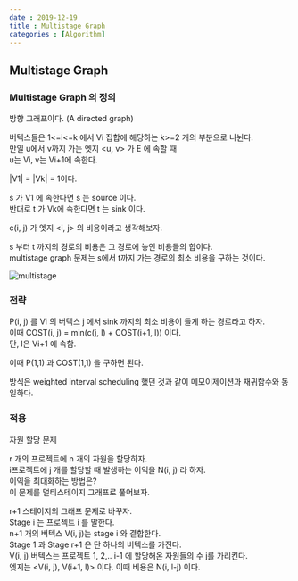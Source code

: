 ```yaml
---
date : 2019-12-19
title : Multistage Graph
categories : [Algorithm]
---
```


## Multistage Graph

### Multistage Graph 의 정의 

방향 그래프이다. (A directed graph)  

버텍스들은 1<=i<=k 에서 Vi 집합에 해당하는 k>=2 개의 부분으로 나뉜다.  
만일 u에서 v까지 가는 엣지 <u, v> 가 E 에 속할 때  
u는 Vi, v는 Vi+1에 속한다.  

|V1| = |Vk| = 1이다.  

s 가 V1 에 속한다면 s 는 source 이다.  
반대로 t 가 Vk에 속한다면 t 는 sink 이다.  

c(i, j) 가 엣지 <i, j> 의 비용이라고 생각해보자.  

s 부터 t 까지의 경로의 비용은 그 경로에 놓인 비용들의 합이다.  
multistage graph 문제는 s에서 t까지 가는 경로의 최소 비용을 구하는 것이다.  

![multistage](https://user-images.githubusercontent.com/22045424/71179098-dae22c00-22b2-11ea-8664-078fe80f7307.png)


### 전략 

P(i, j) 를 Vi 의 버텍스 j 에서 sink 까지의 최소 비용이 들게 하는 경로라고 하자.  
이때 COST(i, j) = min(c(j, l) + COST(i+1, l)) 이다.  
단, l은 Vi+1 에 속함.  

이때 P(1,1) 과 COST(1,1) 을 구하면 된다.  

방식은 weighted interval scheduling 했던 것과 같이 메모이제이션과 재귀함수와 동일하다.  



### 적용

자원 할당 문제  

r 개의 프로젝트에 n 개의 자원을 할당하자.  
i프로젝트에 j 개를 할당할 때 발생하는 이익을 N(i, j) 라 하자.  
이익을 최대화하는 방법은?  
이 문제를 멀티스테이지 그래프로 풀어보자.  

r+1 스테이지의 그래프 문제로 바꾸자.  
Stage i 는 프로젝트 i 를 말한다.  
n+1 개의 버텍스 V(i, j)는 stage i 와 결합한다.  
Stage 1 과 Stage r+1 은 단 하나의 버텍스를 가진다.  
V(i, j) 버텍스는 프로젝트 1, 2,.. i-1 에 할당해온 자원들의 수 j를 가리킨다.  
엣지는 <V(i, j), V(i+1, l)> 이다. 이때 비용은 N(i, l-j) 이다.  


